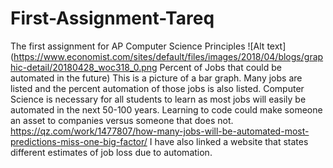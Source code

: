 # First-Assignment-Tareq
The first assignment for AP Computer Science Principles
![Alt text](https://www.economist.com/sites/default/files/images/2018/04/blogs/graphic-detail/20180428_woc318_0.png Percent of Jobs that could be automated in the future)
This is a picture of a bar graph. Many jobs are listed and the percent automation of those jobs is also listed. Computer Science is necessary for all students to learn as most jobs will easily be automated in the next 50-100 years. Learning to code could make someone an asset to companies versus someone that does not.
https://qz.com/work/1477807/how-many-jobs-will-be-automated-most-predictions-miss-one-big-factor/
I have also linked a website that states different estimates of job loss due to automation.
